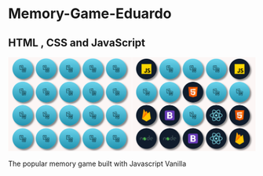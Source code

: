 # Memory-Game-Eduardo
## HTML , CSS and JavaScript

![memory game](https://github.com/Eduardosbk/memory-game-eduardo/blob/master/img.png)


The popular memory game built with Javascript Vanilla
